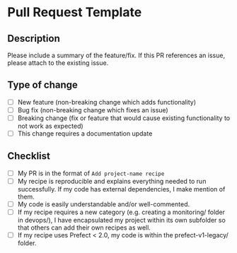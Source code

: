 # Pull Request Template

## Description

Please include a summary of the feature/fix. If this PR references an issue, please attach to the existing issue.

## Type of change

<!-- Please delete options that are not relevant. -->

- [ ] New feature (non-breaking change which adds functionality)
- [ ] Bug fix (non-breaking change which fixes an issue)
- [ ] Breaking change (fix or feature that would cause existing functionality to not work as expected)
- [ ] This change requires a documentation update

## Checklist
<!-- If you are adding a new recipe: -->
- [ ] My PR is in the format of `Add project-name recipe`
- [ ] My recipe is reproducible and explains everything needed to run successfully. If my code has external dependencies, I make mention of them.
- [ ] My code is easily understandable and/or well-commented.
- [ ] If my recipe requires a new category (e.g. creating a monitoring/ folder in devops/), I have encapsulated my project within its own subfolder so that others can add their own recipes as well.
- [ ] If my recipe uses Prefect < 2.0, my code is within the prefect-v1-legacy/ folder.